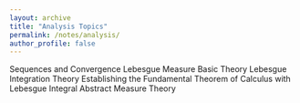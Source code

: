 ```yaml
---
layout: archive
title: "Analysis Topics"
permalink: /notes/analysis/
author_profile: false
---
```


Sequences and Convergence
Lebesgue Measure Basic Theory
Lebesgue Integration Theory
Establishing the Fundamental Theorem of Calculus with Lebesgue Integral
Abstract Measure Theory


